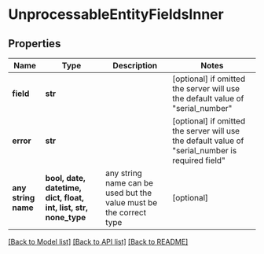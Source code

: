 # UnprocessableEntityFieldsInner


## Properties
Name | Type | Description | Notes
------------ | ------------- | ------------- | -------------
**field** | **str** |  | [optional]  if omitted the server will use the default value of "serial_number"
**error** | **str** |  | [optional]  if omitted the server will use the default value of "serial_number is required field"
**any string name** | **bool, date, datetime, dict, float, int, list, str, none_type** | any string name can be used but the value must be the correct type | [optional]

[[Back to Model list]](../README.md#documentation-for-models) [[Back to API list]](../README.md#documentation-for-api-endpoints) [[Back to README]](../README.md)


